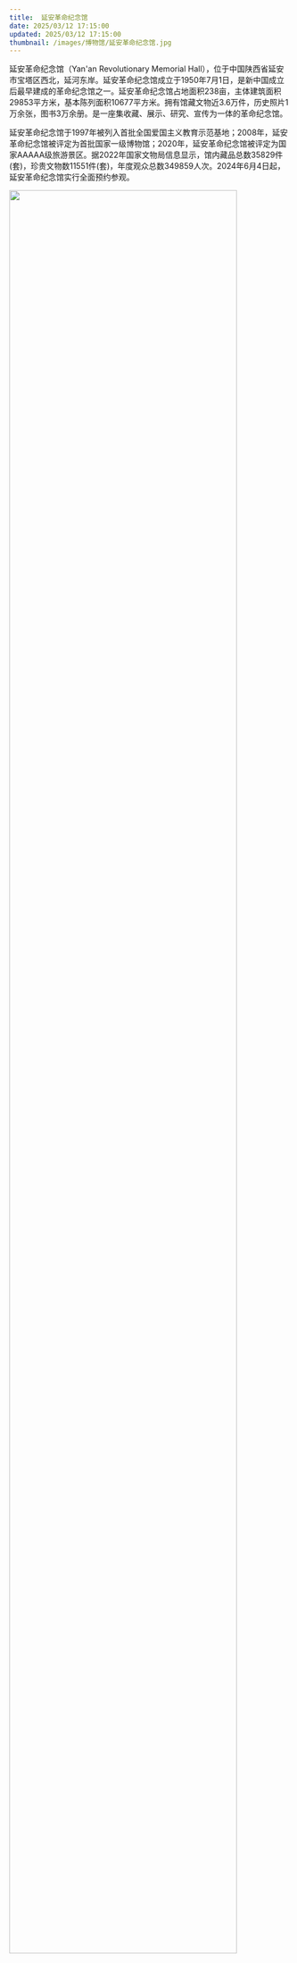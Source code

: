 ```yaml
---
title:  延安革命纪念馆
date: 2025/03/12 17:15:00
updated: 2025/03/12 17:15:00
thumbnail: /images/博物馆/延安革命纪念馆.jpg
---
```


延安革命纪念馆（Yan'an Revolutionary Memorial Hall），位于中国陕西省延安市宝塔区西北，延河东岸。延安革命纪念馆成立于1950年7月1日，是新中国成立后最早建成的革命纪念馆之一。延安革命纪念馆占地面积238亩，主体建筑面积29853平方米，基本陈列面积10677平方米。拥有馆藏文物近3.6万件，历史照片1万余张，图书3万余册。是一座集收藏、展示、研究、宣传为一体的革命纪念馆。

延安革命纪念馆于1997年被列入首批全国爱国主义教育示范基地；2008年，延安革命纪念馆被评定为首批国家一级博物馆；2020年，延安革命纪念馆被评定为国家AAAAA级旅游景区。据2022年国家文物局信息显示，馆内藏品总数35829件(套)，珍贵文物数11551件(套)，年度观众总数349859人次。2024年6月4日起，延安革命纪念馆实行全面预约参观。

<img src="/images/博物馆/延安革命纪念馆.jpg" height="90%" width="90%">
